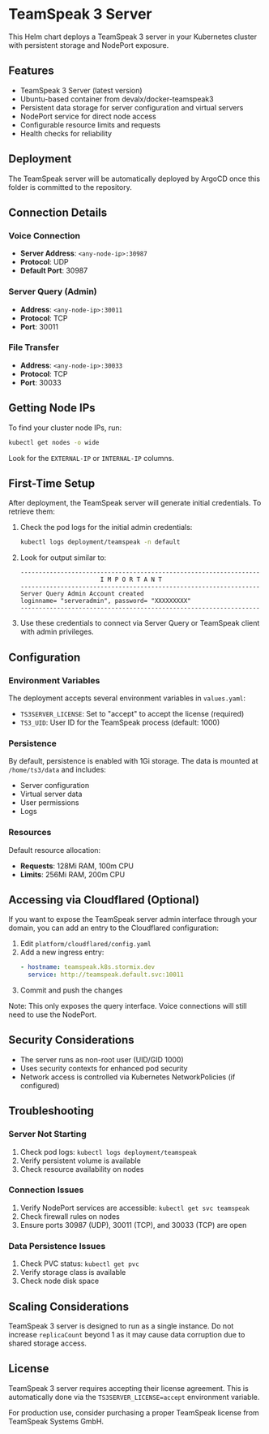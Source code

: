 # TeamSpeak 3 Server

This Helm chart deploys a TeamSpeak 3 server in your Kubernetes cluster with persistent storage and NodePort exposure.

## Features

- TeamSpeak 3 Server (latest version)
- Ubuntu-based container from devalx/docker-teamspeak3
- Persistent data storage for server configuration and virtual servers
- NodePort service for direct node access
- Configurable resource limits and requests
- Health checks for reliability

## Deployment

The TeamSpeak server will be automatically deployed by ArgoCD once this folder is committed to the repository.

## Connection Details

### Voice Connection
- **Server Address**: `<any-node-ip>:30987`
- **Protocol**: UDP
- **Default Port**: 30987

### Server Query (Admin)
- **Address**: `<any-node-ip>:30011`
- **Protocol**: TCP
- **Port**: 30011

### File Transfer
- **Address**: `<any-node-ip>:30033`
- **Protocol**: TCP
- **Port**: 30033

## Getting Node IPs

To find your cluster node IPs, run:

```bash
kubectl get nodes -o wide
```

Look for the `EXTERNAL-IP` or `INTERNAL-IP` columns.

## First-Time Setup

After deployment, the TeamSpeak server will generate initial credentials. To retrieve them:

1. Check the pod logs for the initial admin credentials:
   ```bash
   kubectl logs deployment/teamspeak -n default
   ```

2. Look for output similar to:
   ```
   ------------------------------------------------------------------
                         I M P O R T A N T                           
   ------------------------------------------------------------------
   Server Query Admin Account created
   loginname= "serveradmin", password= "XXXXXXXXX"
   ------------------------------------------------------------------
   ```

3. Use these credentials to connect via Server Query or TeamSpeak client with admin privileges.

## Configuration

### Environment Variables

The deployment accepts several environment variables in `values.yaml`:

- `TS3SERVER_LICENSE`: Set to "accept" to accept the license (required)
- `TS3_UID`: User ID for the TeamSpeak process (default: 1000)

### Persistence

By default, persistence is enabled with 1Gi storage. The data is mounted at `/home/ts3/data` and includes:
- Server configuration
- Virtual server data
- User permissions
- Logs

### Resources

Default resource allocation:
- **Requests**: 128Mi RAM, 100m CPU
- **Limits**: 256Mi RAM, 200m CPU

## Accessing via Cloudflared (Optional)

If you want to expose the TeamSpeak server admin interface through your domain, you can add an entry to the Cloudflared configuration:

1. Edit `platform/cloudflared/config.yaml`
2. Add a new ingress entry:
   ```yaml
   - hostname: teamspeak.k8s.stormix.dev
     service: http://teamspeak.default.svc:10011
   ```
3. Commit and push the changes

Note: This only exposes the query interface. Voice connections will still need to use the NodePort.

## Security Considerations

- The server runs as non-root user (UID/GID 1000)
- Uses security contexts for enhanced pod security
- Network access is controlled via Kubernetes NetworkPolicies (if configured)

## Troubleshooting

### Server Not Starting
1. Check pod logs: `kubectl logs deployment/teamspeak`
2. Verify persistent volume is available
3. Check resource availability on nodes

### Connection Issues
1. Verify NodePort services are accessible: `kubectl get svc teamspeak`
2. Check firewall rules on nodes
3. Ensure ports 30987 (UDP), 30011 (TCP), and 30033 (TCP) are open

### Data Persistence Issues
1. Check PVC status: `kubectl get pvc`
2. Verify storage class is available
3. Check node disk space

## Scaling Considerations

TeamSpeak 3 server is designed to run as a single instance. Do not increase `replicaCount` beyond 1 as it may cause data corruption due to shared storage access.

## License

TeamSpeak 3 server requires accepting their license agreement. This is automatically done via the `TS3SERVER_LICENSE=accept` environment variable.

For production use, consider purchasing a proper TeamSpeak license from TeamSpeak Systems GmbH. 